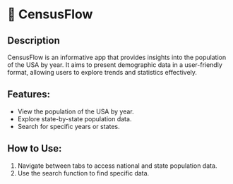 # 📃 CensusFlow

## Description
CensusFlow is an informative app that provides insights into the population of the USA by year. It aims to present demographic data in a user-friendly format, allowing users to explore trends and statistics effectively.

## Features:
- View the population of the USA by year.
- Explore state-by-state population data.
- Search for specific years or states.

## How to Use:
1. Navigate between tabs to access national and state population data.
2. Use the search function to find specific data.

